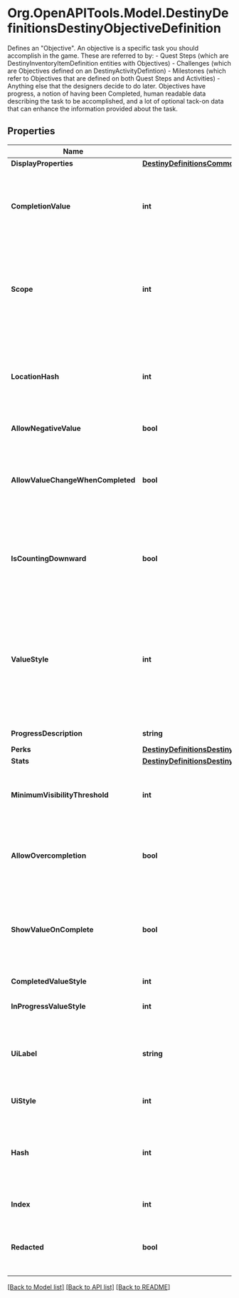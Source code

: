 # Org.OpenAPITools.Model.DestinyDefinitionsDestinyObjectiveDefinition
Defines an \"Objective\".  An objective is a specific task you should accomplish in the game. These are referred to by:  - Quest Steps (which are DestinyInventoryItemDefinition entities with Objectives)  - Challenges (which are Objectives defined on an DestinyActivityDefintion)  - Milestones (which refer to Objectives that are defined on both Quest Steps and Activities)  - Anything else that the designers decide to do later.  Objectives have progress, a notion of having been Completed, human readable data describing the task to be accomplished, and a lot of optional tack-on data that can enhance the information provided about the task.

## Properties

Name | Type | Description | Notes
------------ | ------------- | ------------- | -------------
**DisplayProperties** | [**DestinyDefinitionsCommonDestinyDisplayPropertiesDefinition**](DestinyDefinitionsCommonDestinyDisplayPropertiesDefinition.md) |  | [optional] 
**CompletionValue** | **int** | The value that the unlock value defined in unlockValueHash must reach in order for the objective to be considered Completed. Used in calculating progress and completion status. | [optional] 
**Scope** | **int** | A shortcut for determining the most restrictive gating that this Objective is set to use. This includes both the dynamic determination of progress and of completion values. See the DestinyGatingScope enum&#39;s documentation for more details. | [optional] 
**LocationHash** | **int** | OPTIONAL: a hash identifier for the location at which this objective must be accomplished, if there is a location defined. Look up the DestinyLocationDefinition for this hash for that additional location info. | [optional] 
**AllowNegativeValue** | **bool** | If true, the value is allowed to go negative. | [optional] 
**AllowValueChangeWhenCompleted** | **bool** | If true, you can effectively \&quot;un-complete\&quot; this objective if you lose progress after crossing the completion threshold.   If False, once you complete the task it will remain completed forever by locking the value. | [optional] 
**IsCountingDownward** | **bool** | If true, completion means having an unlock value less than or equal to the completionValue.  If False, completion means having an unlock value greater than or equal to the completionValue. | [optional] 
**ValueStyle** | **int** | The UI style applied to the objective. It&#39;s an enum, take a look at DestinyUnlockValueUIStyle for details of the possible styles. Use this info as you wish to customize your UI.  DEPRECATED: This is no longer populated by Destiny 2 game content. Please use inProgressValueStyle and completedValueStyle instead. | [optional] 
**ProgressDescription** | **string** | Text to describe the progress bar. | [optional] 
**Perks** | [**DestinyDefinitionsDestinyObjectivePerkEntryDefinition**](DestinyDefinitionsDestinyObjectivePerkEntryDefinition.md) |  | [optional] 
**Stats** | [**DestinyDefinitionsDestinyObjectiveStatEntryDefinition**](DestinyDefinitionsDestinyObjectiveStatEntryDefinition.md) |  | [optional] 
**MinimumVisibilityThreshold** | **int** | If nonzero, this is the minimum value at which the objective&#39;s progression should be shown. Otherwise, don&#39;t show it yet. | [optional] 
**AllowOvercompletion** | **bool** | If True, the progress will continue even beyond the point where the objective met its minimum completion requirements. Your UI will have to accommodate it. | [optional] 
**ShowValueOnComplete** | **bool** | If True, you should continue showing the progression value in the UI after it&#39;s complete. I mean, we already do that in BNet anyways, but if you want to be better behaved than us you could honor this flag. | [optional] 
**CompletedValueStyle** | **int** | The style to use when the objective is completed. | [optional] 
**InProgressValueStyle** | **int** | The style to use when the objective is still in progress. | [optional] 
**UiLabel** | **string** | Objectives can have arbitrary UI-defined identifiers that define the style applied to objectives. For convenience, known UI labels will be defined in the uiStyle enum value. | [optional] 
**UiStyle** | **int** | If the objective has a known UI label value, this property will represent it. | [optional] 
**Hash** | **int** | The unique identifier for this entity. Guaranteed to be unique for the type of entity, but not globally.  When entities refer to each other in Destiny content, it is this hash that they are referring to. | [optional] 
**Index** | **int** | The index of the entity as it was found in the investment tables. | [optional] 
**Redacted** | **bool** | If this is true, then there is an entity with this identifier/type combination, but BNet is not yet allowed to show it. Sorry! | [optional] 

[[Back to Model list]](../README.md#documentation-for-models) [[Back to API list]](../README.md#documentation-for-api-endpoints) [[Back to README]](../README.md)

